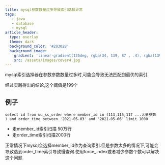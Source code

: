 ```yaml
---
title: mysql参数数量过多导致索引选择异常
tags: 
   - java
   - database
   - mysql
article_header:
  type: overlay
  theme: dark
  background_color: '#203028'
  background_image:
    gradient: 'linear-gradient(135deg, rgba(34, 139, 87 , .4), rgba(139, 34, 139, .4))'
    src: /assets/images/cover4.jpg
---
```


mysql索引选择器在参数参数数量过多时,可能会导致无法匹配到最优的索引.

经过实践得出的结论,这个阈值是199个


<!--more-->
## 例子
```
select id from uu_ss_order where member_id in (113,115,117 ...大量参数 ) and order_time between '2021-05-03' and '2021-05-06' limit 1000
```

* 走member_id索引扫描 50万行
* 走order_time索引扫描2000行

正常情况下mysql会选择member_id作为查询索引.但是参数太多的情况下,可能会导致选到order_time索引导致慢查询.使用force_index或者减少参数个数可以解决这个问题.
